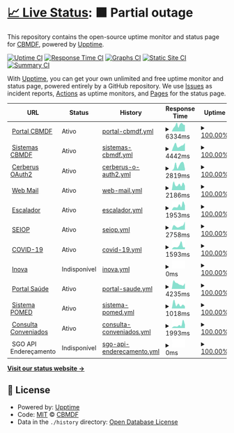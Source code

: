 # [📈 Live Status](https://CBMDF.github.io/upptime): <!--live status--> **🟧 Partial outage**

This repository contains the open-source uptime monitor and status page for [CBMDF](www.cbm.df.gov.br), powered by [Upptime](https://github.com/upptime/upptime).

[![Uptime CI](https://github.com/koj-co/upptime/workflows/Uptime%20CI/badge.svg)](https://github.com/koj-co/upptime/actions?query=workflow%3A%22Uptime+CI%22)
[![Response Time CI](https://github.com/koj-co/upptime/workflows/Response%20Time%20CI/badge.svg)](https://github.com/koj-co/upptime/actions?query=workflow%3A%22Response+Time+CI%22)
[![Graphs CI](https://github.com/koj-co/upptime/workflows/Graphs%20CI/badge.svg)](https://github.com/koj-co/upptime/actions?query=workflow%3A%22Graphs+CI%22)
[![Static Site CI](https://github.com/koj-co/upptime/workflows/Static%20Site%20CI/badge.svg)](https://github.com/koj-co/upptime/actions?query=workflow%3A%22Static+Site+CI%22)
[![Summary CI](https://github.com/koj-co/upptime/workflows/Summary%20CI/badge.svg)](https://github.com/koj-co/upptime/actions?query=workflow%3A%22Summary+CI%22)

With [Upptime](https://upptime.js.org), you can get your own unlimited and free uptime monitor and status page, powered entirely by a GitHub repository. We use [Issues](https://github.com/CBMDF/upptime/issues) as incident reports, [Actions](https://github.com/CBMDF/upptime/actions) as uptime monitors, and [Pages](https://CBMDF.github.io/upptime) for the status page.

<!--start: status pages-->
<!-- This summary is generated by Upptime (https://github.com/upptime/upptime) -->
<!-- Do not edit this manually, your changes will be overwritten -->
<!-- prettier-ignore -->
| URL | Status | History | Response Time | Uptime |
| --- | ------ | ------- | ------------- | ------ |
| <img alt="" src="https://favicons.githubusercontent.com/www.cbm.df.gov.br" height="13"> [Portal CBMDF](https://www.cbm.df.gov.br) | Ativo | [portal-cbmdf.yml](https://github.com/CBMDF/upptime/commits/HEAD/history/portal-cbmdf.yml) | <details><summary><img alt="Response time graph" src="./graphs/portal-cbmdf/response-time-week.png" height="20"> 6334ms</summary><br><a href="https://CBMDF.github.io/upptime/history/portal-cbmdf"><img alt="Response time 5188" src="https://img.shields.io/endpoint?url=https%3A%2F%2Fraw.githubusercontent.com%2FCBMDF%2Fupptime%2FHEAD%2Fapi%2Fportal-cbmdf%2Fresponse-time.json"></a><br><a href="https://CBMDF.github.io/upptime/history/portal-cbmdf"><img alt="24-hour response time 6496" src="https://img.shields.io/endpoint?url=https%3A%2F%2Fraw.githubusercontent.com%2FCBMDF%2Fupptime%2FHEAD%2Fapi%2Fportal-cbmdf%2Fresponse-time-day.json"></a><br><a href="https://CBMDF.github.io/upptime/history/portal-cbmdf"><img alt="7-day response time 6334" src="https://img.shields.io/endpoint?url=https%3A%2F%2Fraw.githubusercontent.com%2FCBMDF%2Fupptime%2FHEAD%2Fapi%2Fportal-cbmdf%2Fresponse-time-week.json"></a><br><a href="https://CBMDF.github.io/upptime/history/portal-cbmdf"><img alt="30-day response time 5223" src="https://img.shields.io/endpoint?url=https%3A%2F%2Fraw.githubusercontent.com%2FCBMDF%2Fupptime%2FHEAD%2Fapi%2Fportal-cbmdf%2Fresponse-time-month.json"></a><br><a href="https://CBMDF.github.io/upptime/history/portal-cbmdf"><img alt="1-year response time 5188" src="https://img.shields.io/endpoint?url=https%3A%2F%2Fraw.githubusercontent.com%2FCBMDF%2Fupptime%2FHEAD%2Fapi%2Fportal-cbmdf%2Fresponse-time-year.json"></a></details> | <details><summary><a href="https://CBMDF.github.io/upptime/history/portal-cbmdf">100.00%</a></summary><a href="https://CBMDF.github.io/upptime/history/portal-cbmdf"><img alt="All-time uptime 47.51%" src="https://img.shields.io/endpoint?url=https%3A%2F%2Fraw.githubusercontent.com%2FCBMDF%2Fupptime%2FHEAD%2Fapi%2Fportal-cbmdf%2Fuptime.json"></a><br><a href="https://CBMDF.github.io/upptime/history/portal-cbmdf"><img alt="24-hour uptime 100.00%" src="https://img.shields.io/endpoint?url=https%3A%2F%2Fraw.githubusercontent.com%2FCBMDF%2Fupptime%2FHEAD%2Fapi%2Fportal-cbmdf%2Fuptime-day.json"></a><br><a href="https://CBMDF.github.io/upptime/history/portal-cbmdf"><img alt="7-day uptime 100.00%" src="https://img.shields.io/endpoint?url=https%3A%2F%2Fraw.githubusercontent.com%2FCBMDF%2Fupptime%2FHEAD%2Fapi%2Fportal-cbmdf%2Fuptime-week.json"></a><br><a href="https://CBMDF.github.io/upptime/history/portal-cbmdf"><img alt="30-day uptime 100.00%" src="https://img.shields.io/endpoint?url=https%3A%2F%2Fraw.githubusercontent.com%2FCBMDF%2Fupptime%2FHEAD%2Fapi%2Fportal-cbmdf%2Fuptime-month.json"></a><br><a href="https://CBMDF.github.io/upptime/history/portal-cbmdf"><img alt="1-year uptime 47.51%" src="https://img.shields.io/endpoint?url=https%3A%2F%2Fraw.githubusercontent.com%2FCBMDF%2Fupptime%2FHEAD%2Fapi%2Fportal-cbmdf%2Fuptime-year.json"></a></details>
| <img alt="" src="https://favicons.githubusercontent.com/sistemas.cbm.df.gov.br" height="13"> [Sistemas CBMDF](https://sistemas.cbm.df.gov.br) | Ativo | [sistemas-cbmdf.yml](https://github.com/CBMDF/upptime/commits/HEAD/history/sistemas-cbmdf.yml) | <details><summary><img alt="Response time graph" src="./graphs/sistemas-cbmdf/response-time-week.png" height="20"> 4442ms</summary><br><a href="https://CBMDF.github.io/upptime/history/sistemas-cbmdf"><img alt="Response time 2605" src="https://img.shields.io/endpoint?url=https%3A%2F%2Fraw.githubusercontent.com%2FCBMDF%2Fupptime%2FHEAD%2Fapi%2Fsistemas-cbmdf%2Fresponse-time.json"></a><br><a href="https://CBMDF.github.io/upptime/history/sistemas-cbmdf"><img alt="24-hour response time 6323" src="https://img.shields.io/endpoint?url=https%3A%2F%2Fraw.githubusercontent.com%2FCBMDF%2Fupptime%2FHEAD%2Fapi%2Fsistemas-cbmdf%2Fresponse-time-day.json"></a><br><a href="https://CBMDF.github.io/upptime/history/sistemas-cbmdf"><img alt="7-day response time 4442" src="https://img.shields.io/endpoint?url=https%3A%2F%2Fraw.githubusercontent.com%2FCBMDF%2Fupptime%2FHEAD%2Fapi%2Fsistemas-cbmdf%2Fresponse-time-week.json"></a><br><a href="https://CBMDF.github.io/upptime/history/sistemas-cbmdf"><img alt="30-day response time 3674" src="https://img.shields.io/endpoint?url=https%3A%2F%2Fraw.githubusercontent.com%2FCBMDF%2Fupptime%2FHEAD%2Fapi%2Fsistemas-cbmdf%2Fresponse-time-month.json"></a><br><a href="https://CBMDF.github.io/upptime/history/sistemas-cbmdf"><img alt="1-year response time 2605" src="https://img.shields.io/endpoint?url=https%3A%2F%2Fraw.githubusercontent.com%2FCBMDF%2Fupptime%2FHEAD%2Fapi%2Fsistemas-cbmdf%2Fresponse-time-year.json"></a></details> | <details><summary><a href="https://CBMDF.github.io/upptime/history/sistemas-cbmdf">100.00%</a></summary><a href="https://CBMDF.github.io/upptime/history/sistemas-cbmdf"><img alt="All-time uptime 47.48%" src="https://img.shields.io/endpoint?url=https%3A%2F%2Fraw.githubusercontent.com%2FCBMDF%2Fupptime%2FHEAD%2Fapi%2Fsistemas-cbmdf%2Fuptime.json"></a><br><a href="https://CBMDF.github.io/upptime/history/sistemas-cbmdf"><img alt="24-hour uptime 100.00%" src="https://img.shields.io/endpoint?url=https%3A%2F%2Fraw.githubusercontent.com%2FCBMDF%2Fupptime%2FHEAD%2Fapi%2Fsistemas-cbmdf%2Fuptime-day.json"></a><br><a href="https://CBMDF.github.io/upptime/history/sistemas-cbmdf"><img alt="7-day uptime 100.00%" src="https://img.shields.io/endpoint?url=https%3A%2F%2Fraw.githubusercontent.com%2FCBMDF%2Fupptime%2FHEAD%2Fapi%2Fsistemas-cbmdf%2Fuptime-week.json"></a><br><a href="https://CBMDF.github.io/upptime/history/sistemas-cbmdf"><img alt="30-day uptime 100.00%" src="https://img.shields.io/endpoint?url=https%3A%2F%2Fraw.githubusercontent.com%2FCBMDF%2Fupptime%2FHEAD%2Fapi%2Fsistemas-cbmdf%2Fuptime-month.json"></a><br><a href="https://CBMDF.github.io/upptime/history/sistemas-cbmdf"><img alt="1-year uptime 47.48%" src="https://img.shields.io/endpoint?url=https%3A%2F%2Fraw.githubusercontent.com%2FCBMDF%2Fupptime%2FHEAD%2Fapi%2Fsistemas-cbmdf%2Fuptime-year.json"></a></details>
| <img alt="" src="https://favicons.githubusercontent.com/sistemas.cbm.df.gov.br" height="13"> [Cerberus OAuth2](https://sistemas.cbm.df.gov.br/sistemas/cerberusAuth/public/oauth/) | Ativo | [cerberus-o-auth2.yml](https://github.com/CBMDF/upptime/commits/HEAD/history/cerberus-o-auth2.yml) | <details><summary><img alt="Response time graph" src="./graphs/cerberus-o-auth2/response-time-week.png" height="20"> 2819ms</summary><br><a href="https://CBMDF.github.io/upptime/history/cerberus-o-auth2"><img alt="Response time 2457" src="https://img.shields.io/endpoint?url=https%3A%2F%2Fraw.githubusercontent.com%2FCBMDF%2Fupptime%2FHEAD%2Fapi%2Fcerberus-o-auth2%2Fresponse-time.json"></a><br><a href="https://CBMDF.github.io/upptime/history/cerberus-o-auth2"><img alt="24-hour response time 948" src="https://img.shields.io/endpoint?url=https%3A%2F%2Fraw.githubusercontent.com%2FCBMDF%2Fupptime%2FHEAD%2Fapi%2Fcerberus-o-auth2%2Fresponse-time-day.json"></a><br><a href="https://CBMDF.github.io/upptime/history/cerberus-o-auth2"><img alt="7-day response time 2819" src="https://img.shields.io/endpoint?url=https%3A%2F%2Fraw.githubusercontent.com%2FCBMDF%2Fupptime%2FHEAD%2Fapi%2Fcerberus-o-auth2%2Fresponse-time-week.json"></a><br><a href="https://CBMDF.github.io/upptime/history/cerberus-o-auth2"><img alt="30-day response time 2457" src="https://img.shields.io/endpoint?url=https%3A%2F%2Fraw.githubusercontent.com%2FCBMDF%2Fupptime%2FHEAD%2Fapi%2Fcerberus-o-auth2%2Fresponse-time-month.json"></a><br><a href="https://CBMDF.github.io/upptime/history/cerberus-o-auth2"><img alt="1-year response time 2457" src="https://img.shields.io/endpoint?url=https%3A%2F%2Fraw.githubusercontent.com%2FCBMDF%2Fupptime%2FHEAD%2Fapi%2Fcerberus-o-auth2%2Fresponse-time-year.json"></a></details> | <details><summary><a href="https://CBMDF.github.io/upptime/history/cerberus-o-auth2">100.00%</a></summary><a href="https://CBMDF.github.io/upptime/history/cerberus-o-auth2"><img alt="All-time uptime 100.00%" src="https://img.shields.io/endpoint?url=https%3A%2F%2Fraw.githubusercontent.com%2FCBMDF%2Fupptime%2FHEAD%2Fapi%2Fcerberus-o-auth2%2Fuptime.json"></a><br><a href="https://CBMDF.github.io/upptime/history/cerberus-o-auth2"><img alt="24-hour uptime 100.00%" src="https://img.shields.io/endpoint?url=https%3A%2F%2Fraw.githubusercontent.com%2FCBMDF%2Fupptime%2FHEAD%2Fapi%2Fcerberus-o-auth2%2Fuptime-day.json"></a><br><a href="https://CBMDF.github.io/upptime/history/cerberus-o-auth2"><img alt="7-day uptime 100.00%" src="https://img.shields.io/endpoint?url=https%3A%2F%2Fraw.githubusercontent.com%2FCBMDF%2Fupptime%2FHEAD%2Fapi%2Fcerberus-o-auth2%2Fuptime-week.json"></a><br><a href="https://CBMDF.github.io/upptime/history/cerberus-o-auth2"><img alt="30-day uptime 100.00%" src="https://img.shields.io/endpoint?url=https%3A%2F%2Fraw.githubusercontent.com%2FCBMDF%2Fupptime%2FHEAD%2Fapi%2Fcerberus-o-auth2%2Fuptime-month.json"></a><br><a href="https://CBMDF.github.io/upptime/history/cerberus-o-auth2"><img alt="1-year uptime 100.00%" src="https://img.shields.io/endpoint?url=https%3A%2F%2Fraw.githubusercontent.com%2FCBMDF%2Fupptime%2FHEAD%2Fapi%2Fcerberus-o-auth2%2Fuptime-year.json"></a></details>
| <img alt="" src="https://favicons.githubusercontent.com/cas.gdfnet.df.gov.br" height="13"> [Web Mail](https://cas.gdfnet.df.gov.br/owa) | Ativo | [web-mail.yml](https://github.com/CBMDF/upptime/commits/HEAD/history/web-mail.yml) | <details><summary><img alt="Response time graph" src="./graphs/web-mail/response-time-week.png" height="20"> 2186ms</summary><br><a href="https://CBMDF.github.io/upptime/history/web-mail"><img alt="Response time 2263" src="https://img.shields.io/endpoint?url=https%3A%2F%2Fraw.githubusercontent.com%2FCBMDF%2Fupptime%2FHEAD%2Fapi%2Fweb-mail%2Fresponse-time.json"></a><br><a href="https://CBMDF.github.io/upptime/history/web-mail"><img alt="24-hour response time 1712" src="https://img.shields.io/endpoint?url=https%3A%2F%2Fraw.githubusercontent.com%2FCBMDF%2Fupptime%2FHEAD%2Fapi%2Fweb-mail%2Fresponse-time-day.json"></a><br><a href="https://CBMDF.github.io/upptime/history/web-mail"><img alt="7-day response time 2186" src="https://img.shields.io/endpoint?url=https%3A%2F%2Fraw.githubusercontent.com%2FCBMDF%2Fupptime%2FHEAD%2Fapi%2Fweb-mail%2Fresponse-time-week.json"></a><br><a href="https://CBMDF.github.io/upptime/history/web-mail"><img alt="30-day response time 2768" src="https://img.shields.io/endpoint?url=https%3A%2F%2Fraw.githubusercontent.com%2FCBMDF%2Fupptime%2FHEAD%2Fapi%2Fweb-mail%2Fresponse-time-month.json"></a><br><a href="https://CBMDF.github.io/upptime/history/web-mail"><img alt="1-year response time 2263" src="https://img.shields.io/endpoint?url=https%3A%2F%2Fraw.githubusercontent.com%2FCBMDF%2Fupptime%2FHEAD%2Fapi%2Fweb-mail%2Fresponse-time-year.json"></a></details> | <details><summary><a href="https://CBMDF.github.io/upptime/history/web-mail">100.00%</a></summary><a href="https://CBMDF.github.io/upptime/history/web-mail"><img alt="All-time uptime 47.06%" src="https://img.shields.io/endpoint?url=https%3A%2F%2Fraw.githubusercontent.com%2FCBMDF%2Fupptime%2FHEAD%2Fapi%2Fweb-mail%2Fuptime.json"></a><br><a href="https://CBMDF.github.io/upptime/history/web-mail"><img alt="24-hour uptime 100.00%" src="https://img.shields.io/endpoint?url=https%3A%2F%2Fraw.githubusercontent.com%2FCBMDF%2Fupptime%2FHEAD%2Fapi%2Fweb-mail%2Fuptime-day.json"></a><br><a href="https://CBMDF.github.io/upptime/history/web-mail"><img alt="7-day uptime 100.00%" src="https://img.shields.io/endpoint?url=https%3A%2F%2Fraw.githubusercontent.com%2FCBMDF%2Fupptime%2FHEAD%2Fapi%2Fweb-mail%2Fuptime-week.json"></a><br><a href="https://CBMDF.github.io/upptime/history/web-mail"><img alt="30-day uptime 100.00%" src="https://img.shields.io/endpoint?url=https%3A%2F%2Fraw.githubusercontent.com%2FCBMDF%2Fupptime%2FHEAD%2Fapi%2Fweb-mail%2Fuptime-month.json"></a><br><a href="https://CBMDF.github.io/upptime/history/web-mail"><img alt="1-year uptime 47.06%" src="https://img.shields.io/endpoint?url=https%3A%2F%2Fraw.githubusercontent.com%2FCBMDF%2Fupptime%2FHEAD%2Fapi%2Fweb-mail%2Fuptime-year.json"></a></details>
| <img alt="" src="https://favicons.githubusercontent.com/escalador.cbm.df.gov.br" height="13"> [Escalador](https://escalador.cbm.df.gov.br) | Ativo | [escalador.yml](https://github.com/CBMDF/upptime/commits/HEAD/history/escalador.yml) | <details><summary><img alt="Response time graph" src="./graphs/escalador/response-time-week.png" height="20"> 1953ms</summary><br><a href="https://CBMDF.github.io/upptime/history/escalador"><img alt="Response time 1774" src="https://img.shields.io/endpoint?url=https%3A%2F%2Fraw.githubusercontent.com%2FCBMDF%2Fupptime%2FHEAD%2Fapi%2Fescalador%2Fresponse-time.json"></a><br><a href="https://CBMDF.github.io/upptime/history/escalador"><img alt="24-hour response time 2076" src="https://img.shields.io/endpoint?url=https%3A%2F%2Fraw.githubusercontent.com%2FCBMDF%2Fupptime%2FHEAD%2Fapi%2Fescalador%2Fresponse-time-day.json"></a><br><a href="https://CBMDF.github.io/upptime/history/escalador"><img alt="7-day response time 1953" src="https://img.shields.io/endpoint?url=https%3A%2F%2Fraw.githubusercontent.com%2FCBMDF%2Fupptime%2FHEAD%2Fapi%2Fescalador%2Fresponse-time-week.json"></a><br><a href="https://CBMDF.github.io/upptime/history/escalador"><img alt="30-day response time 2197" src="https://img.shields.io/endpoint?url=https%3A%2F%2Fraw.githubusercontent.com%2FCBMDF%2Fupptime%2FHEAD%2Fapi%2Fescalador%2Fresponse-time-month.json"></a><br><a href="https://CBMDF.github.io/upptime/history/escalador"><img alt="1-year response time 1774" src="https://img.shields.io/endpoint?url=https%3A%2F%2Fraw.githubusercontent.com%2FCBMDF%2Fupptime%2FHEAD%2Fapi%2Fescalador%2Fresponse-time-year.json"></a></details> | <details><summary><a href="https://CBMDF.github.io/upptime/history/escalador">100.00%</a></summary><a href="https://CBMDF.github.io/upptime/history/escalador"><img alt="All-time uptime 99.69%" src="https://img.shields.io/endpoint?url=https%3A%2F%2Fraw.githubusercontent.com%2FCBMDF%2Fupptime%2FHEAD%2Fapi%2Fescalador%2Fuptime.json"></a><br><a href="https://CBMDF.github.io/upptime/history/escalador"><img alt="24-hour uptime 100.00%" src="https://img.shields.io/endpoint?url=https%3A%2F%2Fraw.githubusercontent.com%2FCBMDF%2Fupptime%2FHEAD%2Fapi%2Fescalador%2Fuptime-day.json"></a><br><a href="https://CBMDF.github.io/upptime/history/escalador"><img alt="7-day uptime 100.00%" src="https://img.shields.io/endpoint?url=https%3A%2F%2Fraw.githubusercontent.com%2FCBMDF%2Fupptime%2FHEAD%2Fapi%2Fescalador%2Fuptime-week.json"></a><br><a href="https://CBMDF.github.io/upptime/history/escalador"><img alt="30-day uptime 100.00%" src="https://img.shields.io/endpoint?url=https%3A%2F%2Fraw.githubusercontent.com%2FCBMDF%2Fupptime%2FHEAD%2Fapi%2Fescalador%2Fuptime-month.json"></a><br><a href="https://CBMDF.github.io/upptime/history/escalador"><img alt="1-year uptime 99.69%" src="https://img.shields.io/endpoint?url=https%3A%2F%2Fraw.githubusercontent.com%2FCBMDF%2Fupptime%2FHEAD%2Fapi%2Fescalador%2Fuptime-year.json"></a></details>
| <img alt="" src="https://favicons.githubusercontent.com/seiop.cbm.df.gov.br" height="13"> [SEIOP](https://seiop.cbm.df.gov.br) | Ativo | [seiop.yml](https://github.com/CBMDF/upptime/commits/HEAD/history/seiop.yml) | <details><summary><img alt="Response time graph" src="./graphs/seiop/response-time-week.png" height="20"> 2758ms</summary><br><a href="https://CBMDF.github.io/upptime/history/seiop"><img alt="Response time 2212" src="https://img.shields.io/endpoint?url=https%3A%2F%2Fraw.githubusercontent.com%2FCBMDF%2Fupptime%2FHEAD%2Fapi%2Fseiop%2Fresponse-time.json"></a><br><a href="https://CBMDF.github.io/upptime/history/seiop"><img alt="24-hour response time 5513" src="https://img.shields.io/endpoint?url=https%3A%2F%2Fraw.githubusercontent.com%2FCBMDF%2Fupptime%2FHEAD%2Fapi%2Fseiop%2Fresponse-time-day.json"></a><br><a href="https://CBMDF.github.io/upptime/history/seiop"><img alt="7-day response time 2758" src="https://img.shields.io/endpoint?url=https%3A%2F%2Fraw.githubusercontent.com%2FCBMDF%2Fupptime%2FHEAD%2Fapi%2Fseiop%2Fresponse-time-week.json"></a><br><a href="https://CBMDF.github.io/upptime/history/seiop"><img alt="30-day response time 2700" src="https://img.shields.io/endpoint?url=https%3A%2F%2Fraw.githubusercontent.com%2FCBMDF%2Fupptime%2FHEAD%2Fapi%2Fseiop%2Fresponse-time-month.json"></a><br><a href="https://CBMDF.github.io/upptime/history/seiop"><img alt="1-year response time 2212" src="https://img.shields.io/endpoint?url=https%3A%2F%2Fraw.githubusercontent.com%2FCBMDF%2Fupptime%2FHEAD%2Fapi%2Fseiop%2Fresponse-time-year.json"></a></details> | <details><summary><a href="https://CBMDF.github.io/upptime/history/seiop">100.00%</a></summary><a href="https://CBMDF.github.io/upptime/history/seiop"><img alt="All-time uptime 99.71%" src="https://img.shields.io/endpoint?url=https%3A%2F%2Fraw.githubusercontent.com%2FCBMDF%2Fupptime%2FHEAD%2Fapi%2Fseiop%2Fuptime.json"></a><br><a href="https://CBMDF.github.io/upptime/history/seiop"><img alt="24-hour uptime 100.00%" src="https://img.shields.io/endpoint?url=https%3A%2F%2Fraw.githubusercontent.com%2FCBMDF%2Fupptime%2FHEAD%2Fapi%2Fseiop%2Fuptime-day.json"></a><br><a href="https://CBMDF.github.io/upptime/history/seiop"><img alt="7-day uptime 100.00%" src="https://img.shields.io/endpoint?url=https%3A%2F%2Fraw.githubusercontent.com%2FCBMDF%2Fupptime%2FHEAD%2Fapi%2Fseiop%2Fuptime-week.json"></a><br><a href="https://CBMDF.github.io/upptime/history/seiop"><img alt="30-day uptime 100.00%" src="https://img.shields.io/endpoint?url=https%3A%2F%2Fraw.githubusercontent.com%2FCBMDF%2Fupptime%2FHEAD%2Fapi%2Fseiop%2Fuptime-month.json"></a><br><a href="https://CBMDF.github.io/upptime/history/seiop"><img alt="1-year uptime 99.71%" src="https://img.shields.io/endpoint?url=https%3A%2F%2Fraw.githubusercontent.com%2FCBMDF%2Fupptime%2FHEAD%2Fapi%2Fseiop%2Fuptime-year.json"></a></details>
| <img alt="" src="https://favicons.githubusercontent.com/sistemas.cbm.df.gov.br" height="13"> [COVID-19](https://sistemas.cbm.df.gov.br/covid) | Ativo | [covid-19.yml](https://github.com/CBMDF/upptime/commits/HEAD/history/covid-19.yml) | <details><summary><img alt="Response time graph" src="./graphs/covid-19/response-time-week.png" height="20"> 1593ms</summary><br><a href="https://CBMDF.github.io/upptime/history/covid-19"><img alt="Response time 1593" src="https://img.shields.io/endpoint?url=https%3A%2F%2Fraw.githubusercontent.com%2FCBMDF%2Fupptime%2FHEAD%2Fapi%2Fcovid-19%2Fresponse-time.json"></a><br><a href="https://CBMDF.github.io/upptime/history/covid-19"><img alt="24-hour response time 1017" src="https://img.shields.io/endpoint?url=https%3A%2F%2Fraw.githubusercontent.com%2FCBMDF%2Fupptime%2FHEAD%2Fapi%2Fcovid-19%2Fresponse-time-day.json"></a><br><a href="https://CBMDF.github.io/upptime/history/covid-19"><img alt="7-day response time 1593" src="https://img.shields.io/endpoint?url=https%3A%2F%2Fraw.githubusercontent.com%2FCBMDF%2Fupptime%2FHEAD%2Fapi%2Fcovid-19%2Fresponse-time-week.json"></a><br><a href="https://CBMDF.github.io/upptime/history/covid-19"><img alt="30-day response time 1892" src="https://img.shields.io/endpoint?url=https%3A%2F%2Fraw.githubusercontent.com%2FCBMDF%2Fupptime%2FHEAD%2Fapi%2Fcovid-19%2Fresponse-time-month.json"></a><br><a href="https://CBMDF.github.io/upptime/history/covid-19"><img alt="1-year response time 1593" src="https://img.shields.io/endpoint?url=https%3A%2F%2Fraw.githubusercontent.com%2FCBMDF%2Fupptime%2FHEAD%2Fapi%2Fcovid-19%2Fresponse-time-year.json"></a></details> | <details><summary><a href="https://CBMDF.github.io/upptime/history/covid-19">100.00%</a></summary><a href="https://CBMDF.github.io/upptime/history/covid-19"><img alt="All-time uptime 99.71%" src="https://img.shields.io/endpoint?url=https%3A%2F%2Fraw.githubusercontent.com%2FCBMDF%2Fupptime%2FHEAD%2Fapi%2Fcovid-19%2Fuptime.json"></a><br><a href="https://CBMDF.github.io/upptime/history/covid-19"><img alt="24-hour uptime 100.00%" src="https://img.shields.io/endpoint?url=https%3A%2F%2Fraw.githubusercontent.com%2FCBMDF%2Fupptime%2FHEAD%2Fapi%2Fcovid-19%2Fuptime-day.json"></a><br><a href="https://CBMDF.github.io/upptime/history/covid-19"><img alt="7-day uptime 100.00%" src="https://img.shields.io/endpoint?url=https%3A%2F%2Fraw.githubusercontent.com%2FCBMDF%2Fupptime%2FHEAD%2Fapi%2Fcovid-19%2Fuptime-week.json"></a><br><a href="https://CBMDF.github.io/upptime/history/covid-19"><img alt="30-day uptime 100.00%" src="https://img.shields.io/endpoint?url=https%3A%2F%2Fraw.githubusercontent.com%2FCBMDF%2Fupptime%2FHEAD%2Fapi%2Fcovid-19%2Fuptime-month.json"></a><br><a href="https://CBMDF.github.io/upptime/history/covid-19"><img alt="1-year uptime 99.71%" src="https://img.shields.io/endpoint?url=https%3A%2F%2Fraw.githubusercontent.com%2FCBMDF%2Fupptime%2FHEAD%2Fapi%2Fcovid-19%2Fuptime-year.json"></a></details>
| <img alt="" src="https://favicons.githubusercontent.com/singular.cbm.df.gov.br" height="13"> [Inova](https://singular.cbm.df.gov.br/inova/interno/login?0) | Indisponível | [inova.yml](https://github.com/CBMDF/upptime/commits/HEAD/history/inova.yml) | <details><summary><img alt="Response time graph" src="./graphs/inova/response-time-week.png" height="20"> 0ms</summary><br><a href="https://CBMDF.github.io/upptime/history/inova"><img alt="Response time 0" src="https://img.shields.io/endpoint?url=https%3A%2F%2Fraw.githubusercontent.com%2FCBMDF%2Fupptime%2FHEAD%2Fapi%2Finova%2Fresponse-time.json"></a><br><a href="https://CBMDF.github.io/upptime/history/inova"><img alt="24-hour response time 0" src="https://img.shields.io/endpoint?url=https%3A%2F%2Fraw.githubusercontent.com%2FCBMDF%2Fupptime%2FHEAD%2Fapi%2Finova%2Fresponse-time-day.json"></a><br><a href="https://CBMDF.github.io/upptime/history/inova"><img alt="7-day response time 0" src="https://img.shields.io/endpoint?url=https%3A%2F%2Fraw.githubusercontent.com%2FCBMDF%2Fupptime%2FHEAD%2Fapi%2Finova%2Fresponse-time-week.json"></a><br><a href="https://CBMDF.github.io/upptime/history/inova"><img alt="30-day response time 0" src="https://img.shields.io/endpoint?url=https%3A%2F%2Fraw.githubusercontent.com%2FCBMDF%2Fupptime%2FHEAD%2Fapi%2Finova%2Fresponse-time-month.json"></a><br><a href="https://CBMDF.github.io/upptime/history/inova"><img alt="1-year response time 0" src="https://img.shields.io/endpoint?url=https%3A%2F%2Fraw.githubusercontent.com%2FCBMDF%2Fupptime%2FHEAD%2Fapi%2Finova%2Fresponse-time-year.json"></a></details> | <details><summary><a href="https://CBMDF.github.io/upptime/history/inova">100.00%</a></summary><a href="https://CBMDF.github.io/upptime/history/inova"><img alt="All-time uptime 100.00%" src="https://img.shields.io/endpoint?url=https%3A%2F%2Fraw.githubusercontent.com%2FCBMDF%2Fupptime%2FHEAD%2Fapi%2Finova%2Fuptime.json"></a><br><a href="https://CBMDF.github.io/upptime/history/inova"><img alt="24-hour uptime 100.00%" src="https://img.shields.io/endpoint?url=https%3A%2F%2Fraw.githubusercontent.com%2FCBMDF%2Fupptime%2FHEAD%2Fapi%2Finova%2Fuptime-day.json"></a><br><a href="https://CBMDF.github.io/upptime/history/inova"><img alt="7-day uptime 100.00%" src="https://img.shields.io/endpoint?url=https%3A%2F%2Fraw.githubusercontent.com%2FCBMDF%2Fupptime%2FHEAD%2Fapi%2Finova%2Fuptime-week.json"></a><br><a href="https://CBMDF.github.io/upptime/history/inova"><img alt="30-day uptime 100.00%" src="https://img.shields.io/endpoint?url=https%3A%2F%2Fraw.githubusercontent.com%2FCBMDF%2Fupptime%2FHEAD%2Fapi%2Finova%2Fuptime-month.json"></a><br><a href="https://CBMDF.github.io/upptime/history/inova"><img alt="1-year uptime 100.00%" src="https://img.shields.io/endpoint?url=https%3A%2F%2Fraw.githubusercontent.com%2FCBMDF%2Fupptime%2FHEAD%2Fapi%2Finova%2Fuptime-year.json"></a></details>
| <img alt="" src="https://favicons.githubusercontent.com/saude.cbm.df.gov.br" height="13"> [Portal Saúde](https://saude.cbm.df.gov.br) | Ativo | [portal-saude.yml](https://github.com/CBMDF/upptime/commits/HEAD/history/portal-saude.yml) | <details><summary><img alt="Response time graph" src="./graphs/portal-saude/response-time-week.png" height="20"> 4235ms</summary><br><a href="https://CBMDF.github.io/upptime/history/portal-saude"><img alt="Response time 4757" src="https://img.shields.io/endpoint?url=https%3A%2F%2Fraw.githubusercontent.com%2FCBMDF%2Fupptime%2FHEAD%2Fapi%2Fportal-saude%2Fresponse-time.json"></a><br><a href="https://CBMDF.github.io/upptime/history/portal-saude"><img alt="24-hour response time 4413" src="https://img.shields.io/endpoint?url=https%3A%2F%2Fraw.githubusercontent.com%2FCBMDF%2Fupptime%2FHEAD%2Fapi%2Fportal-saude%2Fresponse-time-day.json"></a><br><a href="https://CBMDF.github.io/upptime/history/portal-saude"><img alt="7-day response time 4235" src="https://img.shields.io/endpoint?url=https%3A%2F%2Fraw.githubusercontent.com%2FCBMDF%2Fupptime%2FHEAD%2Fapi%2Fportal-saude%2Fresponse-time-week.json"></a><br><a href="https://CBMDF.github.io/upptime/history/portal-saude"><img alt="30-day response time 4035" src="https://img.shields.io/endpoint?url=https%3A%2F%2Fraw.githubusercontent.com%2FCBMDF%2Fupptime%2FHEAD%2Fapi%2Fportal-saude%2Fresponse-time-month.json"></a><br><a href="https://CBMDF.github.io/upptime/history/portal-saude"><img alt="1-year response time 4757" src="https://img.shields.io/endpoint?url=https%3A%2F%2Fraw.githubusercontent.com%2FCBMDF%2Fupptime%2FHEAD%2Fapi%2Fportal-saude%2Fresponse-time-year.json"></a></details> | <details><summary><a href="https://CBMDF.github.io/upptime/history/portal-saude">100.00%</a></summary><a href="https://CBMDF.github.io/upptime/history/portal-saude"><img alt="All-time uptime 100.00%" src="https://img.shields.io/endpoint?url=https%3A%2F%2Fraw.githubusercontent.com%2FCBMDF%2Fupptime%2FHEAD%2Fapi%2Fportal-saude%2Fuptime.json"></a><br><a href="https://CBMDF.github.io/upptime/history/portal-saude"><img alt="24-hour uptime 100.00%" src="https://img.shields.io/endpoint?url=https%3A%2F%2Fraw.githubusercontent.com%2FCBMDF%2Fupptime%2FHEAD%2Fapi%2Fportal-saude%2Fuptime-day.json"></a><br><a href="https://CBMDF.github.io/upptime/history/portal-saude"><img alt="7-day uptime 100.00%" src="https://img.shields.io/endpoint?url=https%3A%2F%2Fraw.githubusercontent.com%2FCBMDF%2Fupptime%2FHEAD%2Fapi%2Fportal-saude%2Fuptime-week.json"></a><br><a href="https://CBMDF.github.io/upptime/history/portal-saude"><img alt="30-day uptime 100.00%" src="https://img.shields.io/endpoint?url=https%3A%2F%2Fraw.githubusercontent.com%2FCBMDF%2Fupptime%2FHEAD%2Fapi%2Fportal-saude%2Fuptime-month.json"></a><br><a href="https://CBMDF.github.io/upptime/history/portal-saude"><img alt="1-year uptime 100.00%" src="https://img.shields.io/endpoint?url=https%3A%2F%2Fraw.githubusercontent.com%2FCBMDF%2Fupptime%2FHEAD%2Fapi%2Fportal-saude%2Fuptime-year.json"></a></details>
| <img alt="" src="https://favicons.githubusercontent.com/pomed.cbm.df.gov.br" height="13"> [Sistema POMED](https://pomed.cbm.df.gov.br/sistemas/diretoriadesaude/a/externo/index.php) | Ativo | [sistema-pomed.yml](https://github.com/CBMDF/upptime/commits/HEAD/history/sistema-pomed.yml) | <details><summary><img alt="Response time graph" src="./graphs/sistema-pomed/response-time-week.png" height="20"> 1018ms</summary><br><a href="https://CBMDF.github.io/upptime/history/sistema-pomed"><img alt="Response time 1018" src="https://img.shields.io/endpoint?url=https%3A%2F%2Fraw.githubusercontent.com%2FCBMDF%2Fupptime%2FHEAD%2Fapi%2Fsistema-pomed%2Fresponse-time.json"></a><br><a href="https://CBMDF.github.io/upptime/history/sistema-pomed"><img alt="24-hour response time 1018" src="https://img.shields.io/endpoint?url=https%3A%2F%2Fraw.githubusercontent.com%2FCBMDF%2Fupptime%2FHEAD%2Fapi%2Fsistema-pomed%2Fresponse-time-day.json"></a><br><a href="https://CBMDF.github.io/upptime/history/sistema-pomed"><img alt="7-day response time 1018" src="https://img.shields.io/endpoint?url=https%3A%2F%2Fraw.githubusercontent.com%2FCBMDF%2Fupptime%2FHEAD%2Fapi%2Fsistema-pomed%2Fresponse-time-week.json"></a><br><a href="https://CBMDF.github.io/upptime/history/sistema-pomed"><img alt="30-day response time 1018" src="https://img.shields.io/endpoint?url=https%3A%2F%2Fraw.githubusercontent.com%2FCBMDF%2Fupptime%2FHEAD%2Fapi%2Fsistema-pomed%2Fresponse-time-month.json"></a><br><a href="https://CBMDF.github.io/upptime/history/sistema-pomed"><img alt="1-year response time 1018" src="https://img.shields.io/endpoint?url=https%3A%2F%2Fraw.githubusercontent.com%2FCBMDF%2Fupptime%2FHEAD%2Fapi%2Fsistema-pomed%2Fresponse-time-year.json"></a></details> | <details><summary><a href="https://CBMDF.github.io/upptime/history/sistema-pomed">100.00%</a></summary><a href="https://CBMDF.github.io/upptime/history/sistema-pomed"><img alt="All-time uptime 100.00%" src="https://img.shields.io/endpoint?url=https%3A%2F%2Fraw.githubusercontent.com%2FCBMDF%2Fupptime%2FHEAD%2Fapi%2Fsistema-pomed%2Fuptime.json"></a><br><a href="https://CBMDF.github.io/upptime/history/sistema-pomed"><img alt="24-hour uptime 100.00%" src="https://img.shields.io/endpoint?url=https%3A%2F%2Fraw.githubusercontent.com%2FCBMDF%2Fupptime%2FHEAD%2Fapi%2Fsistema-pomed%2Fuptime-day.json"></a><br><a href="https://CBMDF.github.io/upptime/history/sistema-pomed"><img alt="7-day uptime 100.00%" src="https://img.shields.io/endpoint?url=https%3A%2F%2Fraw.githubusercontent.com%2FCBMDF%2Fupptime%2FHEAD%2Fapi%2Fsistema-pomed%2Fuptime-week.json"></a><br><a href="https://CBMDF.github.io/upptime/history/sistema-pomed"><img alt="30-day uptime 100.00%" src="https://img.shields.io/endpoint?url=https%3A%2F%2Fraw.githubusercontent.com%2FCBMDF%2Fupptime%2FHEAD%2Fapi%2Fsistema-pomed%2Fuptime-month.json"></a><br><a href="https://CBMDF.github.io/upptime/history/sistema-pomed"><img alt="1-year uptime 100.00%" src="https://img.shields.io/endpoint?url=https%3A%2F%2Fraw.githubusercontent.com%2FCBMDF%2Fupptime%2FHEAD%2Fapi%2Fsistema-pomed%2Fuptime-year.json"></a></details>
| <img alt="" src="https://favicons.githubusercontent.com/sistemas4.cbm.df.gov.br" height="13"> [Consulta Conveniados](https://sistemas4.cbm.df.gov.br/pesquisahospitais/) | Ativo | [consulta-conveniados.yml](https://github.com/CBMDF/upptime/commits/HEAD/history/consulta-conveniados.yml) | <details><summary><img alt="Response time graph" src="./graphs/consulta-conveniados/response-time-week.png" height="20"> 1993ms</summary><br><a href="https://CBMDF.github.io/upptime/history/consulta-conveniados"><img alt="Response time 2101" src="https://img.shields.io/endpoint?url=https%3A%2F%2Fraw.githubusercontent.com%2FCBMDF%2Fupptime%2FHEAD%2Fapi%2Fconsulta-conveniados%2Fresponse-time.json"></a><br><a href="https://CBMDF.github.io/upptime/history/consulta-conveniados"><img alt="24-hour response time 2234" src="https://img.shields.io/endpoint?url=https%3A%2F%2Fraw.githubusercontent.com%2FCBMDF%2Fupptime%2FHEAD%2Fapi%2Fconsulta-conveniados%2Fresponse-time-day.json"></a><br><a href="https://CBMDF.github.io/upptime/history/consulta-conveniados"><img alt="7-day response time 1993" src="https://img.shields.io/endpoint?url=https%3A%2F%2Fraw.githubusercontent.com%2FCBMDF%2Fupptime%2FHEAD%2Fapi%2Fconsulta-conveniados%2Fresponse-time-week.json"></a><br><a href="https://CBMDF.github.io/upptime/history/consulta-conveniados"><img alt="30-day response time 2059" src="https://img.shields.io/endpoint?url=https%3A%2F%2Fraw.githubusercontent.com%2FCBMDF%2Fupptime%2FHEAD%2Fapi%2Fconsulta-conveniados%2Fresponse-time-month.json"></a><br><a href="https://CBMDF.github.io/upptime/history/consulta-conveniados"><img alt="1-year response time 2101" src="https://img.shields.io/endpoint?url=https%3A%2F%2Fraw.githubusercontent.com%2FCBMDF%2Fupptime%2FHEAD%2Fapi%2Fconsulta-conveniados%2Fresponse-time-year.json"></a></details> | <details><summary><a href="https://CBMDF.github.io/upptime/history/consulta-conveniados">100.00%</a></summary><a href="https://CBMDF.github.io/upptime/history/consulta-conveniados"><img alt="All-time uptime 100.00%" src="https://img.shields.io/endpoint?url=https%3A%2F%2Fraw.githubusercontent.com%2FCBMDF%2Fupptime%2FHEAD%2Fapi%2Fconsulta-conveniados%2Fuptime.json"></a><br><a href="https://CBMDF.github.io/upptime/history/consulta-conveniados"><img alt="24-hour uptime 100.00%" src="https://img.shields.io/endpoint?url=https%3A%2F%2Fraw.githubusercontent.com%2FCBMDF%2Fupptime%2FHEAD%2Fapi%2Fconsulta-conveniados%2Fuptime-day.json"></a><br><a href="https://CBMDF.github.io/upptime/history/consulta-conveniados"><img alt="7-day uptime 100.00%" src="https://img.shields.io/endpoint?url=https%3A%2F%2Fraw.githubusercontent.com%2FCBMDF%2Fupptime%2FHEAD%2Fapi%2Fconsulta-conveniados%2Fuptime-week.json"></a><br><a href="https://CBMDF.github.io/upptime/history/consulta-conveniados"><img alt="30-day uptime 100.00%" src="https://img.shields.io/endpoint?url=https%3A%2F%2Fraw.githubusercontent.com%2FCBMDF%2Fupptime%2FHEAD%2Fapi%2Fconsulta-conveniados%2Fuptime-month.json"></a><br><a href="https://CBMDF.github.io/upptime/history/consulta-conveniados"><img alt="1-year uptime 100.00%" src="https://img.shields.io/endpoint?url=https%3A%2F%2Fraw.githubusercontent.com%2FCBMDF%2Fupptime%2FHEAD%2Fapi%2Fconsulta-conveniados%2Fuptime-year.json"></a></details>
| <img alt="" src="https://favicons.githubusercontent.com/null" height="13"> SGO API Endereçamento | Indisponível | [sgo-api-enderecamento.yml](https://github.com/CBMDF/upptime/commits/HEAD/history/sgo-api-enderecamento.yml) | <details><summary><img alt="Response time graph" src="./graphs/sgo-api-enderecamento/response-time-week.png" height="20"> 0ms</summary><br><a href="https://CBMDF.github.io/upptime/history/sgo-api-enderecamento"><img alt="Response time 0" src="https://img.shields.io/endpoint?url=https%3A%2F%2Fraw.githubusercontent.com%2FCBMDF%2Fupptime%2FHEAD%2Fapi%2Fsgo-api-enderecamento%2Fresponse-time.json"></a><br><a href="https://CBMDF.github.io/upptime/history/sgo-api-enderecamento"><img alt="24-hour response time 0" src="https://img.shields.io/endpoint?url=https%3A%2F%2Fraw.githubusercontent.com%2FCBMDF%2Fupptime%2FHEAD%2Fapi%2Fsgo-api-enderecamento%2Fresponse-time-day.json"></a><br><a href="https://CBMDF.github.io/upptime/history/sgo-api-enderecamento"><img alt="7-day response time 0" src="https://img.shields.io/endpoint?url=https%3A%2F%2Fraw.githubusercontent.com%2FCBMDF%2Fupptime%2FHEAD%2Fapi%2Fsgo-api-enderecamento%2Fresponse-time-week.json"></a><br><a href="https://CBMDF.github.io/upptime/history/sgo-api-enderecamento"><img alt="30-day response time 0" src="https://img.shields.io/endpoint?url=https%3A%2F%2Fraw.githubusercontent.com%2FCBMDF%2Fupptime%2FHEAD%2Fapi%2Fsgo-api-enderecamento%2Fresponse-time-month.json"></a><br><a href="https://CBMDF.github.io/upptime/history/sgo-api-enderecamento"><img alt="1-year response time 0" src="https://img.shields.io/endpoint?url=https%3A%2F%2Fraw.githubusercontent.com%2FCBMDF%2Fupptime%2FHEAD%2Fapi%2Fsgo-api-enderecamento%2Fresponse-time-year.json"></a></details> | <details><summary><a href="https://CBMDF.github.io/upptime/history/sgo-api-enderecamento">100.00%</a></summary><a href="https://CBMDF.github.io/upptime/history/sgo-api-enderecamento"><img alt="All-time uptime 100.00%" src="https://img.shields.io/endpoint?url=https%3A%2F%2Fraw.githubusercontent.com%2FCBMDF%2Fupptime%2FHEAD%2Fapi%2Fsgo-api-enderecamento%2Fuptime.json"></a><br><a href="https://CBMDF.github.io/upptime/history/sgo-api-enderecamento"><img alt="24-hour uptime 100.00%" src="https://img.shields.io/endpoint?url=https%3A%2F%2Fraw.githubusercontent.com%2FCBMDF%2Fupptime%2FHEAD%2Fapi%2Fsgo-api-enderecamento%2Fuptime-day.json"></a><br><a href="https://CBMDF.github.io/upptime/history/sgo-api-enderecamento"><img alt="7-day uptime 100.00%" src="https://img.shields.io/endpoint?url=https%3A%2F%2Fraw.githubusercontent.com%2FCBMDF%2Fupptime%2FHEAD%2Fapi%2Fsgo-api-enderecamento%2Fuptime-week.json"></a><br><a href="https://CBMDF.github.io/upptime/history/sgo-api-enderecamento"><img alt="30-day uptime 100.00%" src="https://img.shields.io/endpoint?url=https%3A%2F%2Fraw.githubusercontent.com%2FCBMDF%2Fupptime%2FHEAD%2Fapi%2Fsgo-api-enderecamento%2Fuptime-month.json"></a><br><a href="https://CBMDF.github.io/upptime/history/sgo-api-enderecamento"><img alt="1-year uptime 100.00%" src="https://img.shields.io/endpoint?url=https%3A%2F%2Fraw.githubusercontent.com%2FCBMDF%2Fupptime%2FHEAD%2Fapi%2Fsgo-api-enderecamento%2Fuptime-year.json"></a></details>

<!--end: status pages-->

[**Visit our status website →**](https://CBMDF.github.io/upptime)

## 📄 License

- Powered by: [Upptime](https://github.com/upptime/upptime)
- Code: [MIT](./LICENSE) © [CBMDF](www.cbm.df.gov.br)
- Data in the `./history` directory: [Open Database License](https://opendatacommons.org/licenses/odbl/1-0/)
